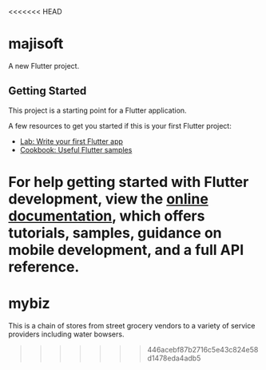 <<<<<<< HEAD
# majisoft

A new Flutter project.

## Getting Started

This project is a starting point for a Flutter application.

A few resources to get you started if this is your first Flutter project:

- [Lab: Write your first Flutter app](https://docs.flutter.dev/get-started/codelab)
- [Cookbook: Useful Flutter samples](https://docs.flutter.dev/cookbook)

For help getting started with Flutter development, view the
[online documentation](https://docs.flutter.dev/), which offers tutorials,
samples, guidance on mobile development, and a full API reference.
=======
# mybiz
This is a chain of stores from street grocery vendors to a variety of service providers including water bowsers.
>>>>>>> 446acebf87b2716c5e43c824e58d1478eda4adb5
